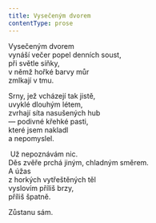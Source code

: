```yaml
---
title: Vysečeným dvorem
contentType: prose
---
```


Vysečeným dvorem  
vynáší večer popel denních soust,  
při světle síňky,  
v němž hořké barvy můr  
zmlkají v tmu.

Srny, jež vcházejí tak jistě,  
uvyklé dlouhým létem,  
zvrhají síta nasušených hub  
— podivné křehké pasti,  
které jsem nakladl  
a nepomyslel.

 Už nepoznávám nic.  
Děs zvěře prchá jiným, chladným směrem.  
A úžas  
z horkých vytřeštěných těl  
vyslovím příliš brzy,  
příliš špatně.

Zůstanu sám.
